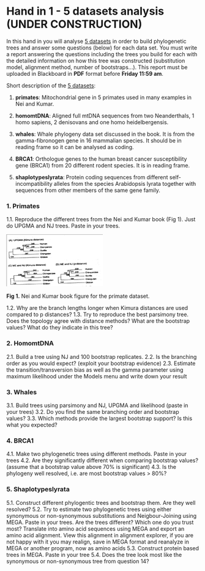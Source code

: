 # Hand in 1 - 5 datasets analysis (UNDER CONSTRUCTION)

In this hand in you will analyse [5 datasets](handin1_dataset.zip) in order to build phylogenetic trees and answer some questions (below) for each data set. You must write a report answering the questions including the trees you build for each with the detailed information on how this tree was constructed (substitution model, alignment method, number of bootstraps...). This report must be uploaded in Blackboard in **PDF** format before **Friday 11:59 am**. 

Short description of the [5 datasets](handin1_dataset.zip):

1. **primates**: Mitochondrial gene in 5 primates used in many examples in Nei and Kumar.

2. **homomtDNA**: Aligned full mtDNA sequences from two Neanderthals, 1 homo sapiens, 2 denisovans and one homo heidelbergensis.

3. **whales**: Whale phylogeny data set discussed in the book. It is from the gamma-fibronogen gene in 16 mammalian species. It should be in reading frame so it can be analysed as coding. 

4. **BRCA1**: Orthologue genes to the human breast cancer susceptibility gene (BRCA1) from 20 different rodent species. It is in reading frame.

5. **shaplotypeslyrata**: Protein coding sequences from different self-incompatibility alleles from the species Arabidopsis lyrata together with sequences from other members of the same gene family. 


### 1. Primates

1.1.	Reproduce the different trees from the Nei and Kumar book (Fig 1). Just do UPGMA and NJ trees. Paste in your trees.

<img src="Fig1.png" width="50%">

**Fig 1.** Nei and Kumar book figure for the primate dataset.

1.2.	Why are the branch lengths longer when Kimura distances are used compared to p distances? 
1.3.	Try to reproduce the best parsimony tree. Does the topology agree with distance methods? What are the bootstrap values? What do they indicate in this tree?

### 2. HomomtDNA

2.1.	Build a tree using NJ and 100 bootstrap replicates. 
2.2.	Is the branching order as you would expect? (exploit your bootstrap evidence)
2.3.	Estimate the transition/transversion bias as well as the gamma parameter using maximum likelihood under the Models menu and write down your result

### 3. Whales

3.1.	Build trees using parsimony and NJ, UPGMA and likelihood (paste in your trees)
3.2.	Do you find the same branching order and bootstrap values? 
3.3.	Which methods provide the largest bootstrap support? Is this what you expected?

### 4. BRCA1

4.1.	Make two phylogenetic trees using different methods. Paste in your trees
4.2.	Are they significantly different when comparing bootstrap values? (assume that a bootstrap value above 70% is significant)
4.3.	Is the phylogeny well resolved, i.e. are most bootstrap values > 80%? 

### 5. Shaplotypeslyrata

5.1.	Construct different phylogentic trees and bootstrap them. Are they well resolved? 
5.2.	Try to estimate two phylogenetic trees using either synonymous or non-synonymous substitutions and Neigbour-Joining using MEGA. Paste in your trees. Are the trees different? Which one do you trust most? 
Translate into amino acid sequences using MEGA and export an amino acid alignment. View this alignment in alignment explorer, if you are not happy with it you may realign, save in MEGA format and reanalyze in MEGA or another program, now as amino acids 
5.3.	Construct protein based trees in MEGA. Paste in your tree
5.4.	Does the tree look most like the synonymous or non-synonymous tree from question 14?

